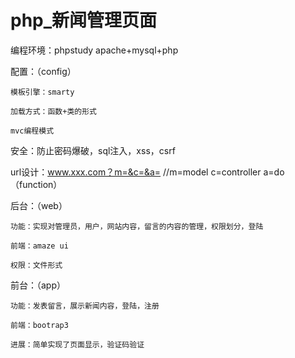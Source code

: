 # php_新闻管理页面

编程环境：phpstudy
apache+mysql+php

配置：（config）

    模板引擎：smarty 

    加载方式：函数+类的形式 

    mvc编程模式 

安全：防止密码爆破，sql注入，xss，csrf

url设计：www.xxx.com？m=&c=&a=   //m=model c=controller a=do（function）

后台：（web）

    功能：实现对管理员，用户，网站内容，留言的内容的管理，权限划分，登陆

    前端：amaze ui

    权限：文件形式

前台：（app）

    功能：发表留言，展示新闻内容，登陆，注册

    前端：bootrap3

    进展：简单实现了页面显示，验证码验证
